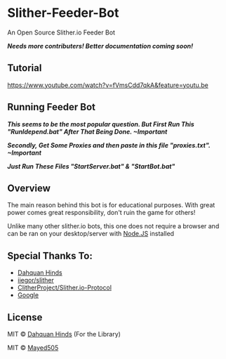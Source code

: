 # Slither-Feeder-Bot

An Open Source Slither.io Feeder Bot

***Needs more contributers! Better documentation coming soon!***
## Tutorial
https://www.youtube.com/watch?v=fVmsCdd7qkA&feature=youtu.be

## Running Feeder Bot

***This seems to be the most popular question. But First Run This "RunIdepend.bat" After That Being Done. ~Important***

***Secondly, Get Some Proxies and then paste in this file "proxies.txt". ~Important***

***Just Run These Files "StartServer.bat" & "StartBot.bat"***

## Overview

The main reason behind this bot is for educational purposes. With great power comes great responsibility, don't ruin the game for others!

Unlike many other slither.io bots, this one does not require a browser and can be ran on your desktop/server with [Node.JS](http://nodejs.org) installed


## Special Thanks To:
- [Dahquan Hinds](https://github.com/dahquan)
- [iiegor/slither](https://github.com/iiegor/slither)
- [ClitherProject/Slither.io-Protocol](https://github.com/ClitherProject/Slither.io-Protocol)
- [Google](http://www.google.com)

## License

MIT © [Dahquan Hinds](https://github.com/dahquan)   (For the Library)

MIT © [Mayed505](https://github.com/mayed505)

